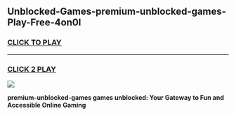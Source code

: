 
## Unblocked-Games-premium-unblocked-games-Play-Free-4on0l
<h3>
<a href="https://premium76.site?title=premium-unblocked-games&ref=23A">CLICK TO PLAY</a></h3>
<hr>

<h3>
<a href="https://premium76.site?title=premium-unblocked-games&ref=23A">CLICK 2 PLAY</a>
  
</h3>

<a href="https://premium76.site?title=premium-unblocked-games&ref=23A"><img src="https://clearcache.store/games.png"></a>


**premium-unblocked-games games unblocked: Your Gateway to Fun and Accessible Online Gaming**
